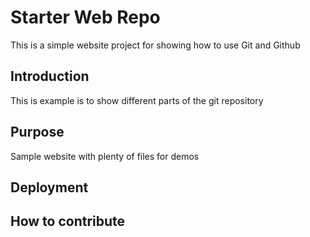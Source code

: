 # Starter Web Repo

This is a simple website project for showing how to use Git and Github

## Introduction
This is example is to show different parts of the git repository

## Purpose

Sample website with plenty of files for demos
## Deployment

## How to contribute